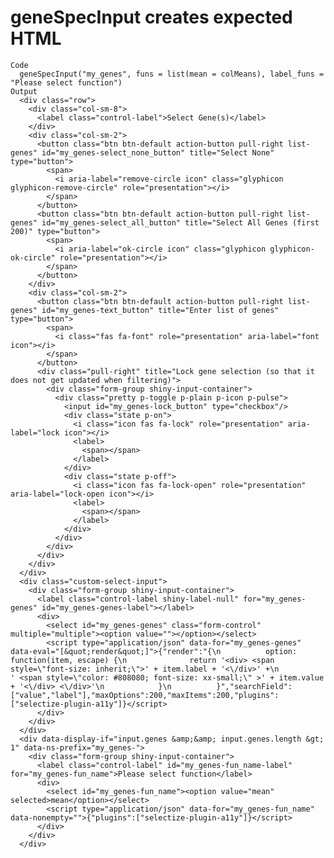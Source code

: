 # geneSpecInput creates expected HTML

    Code
      geneSpecInput("my_genes", funs = list(mean = colMeans), label_funs = "Please select function")
    Output
      <div class="row">
        <div class="col-sm-8">
          <label class="control-label">Select Gene(s)</label>
        </div>
        <div class="col-sm-2">
          <button class="btn btn-default action-button pull-right list-genes" id="my_genes-select_none_button" title="Select None" type="button">
            <span>
              <i aria-label="remove-circle icon" class="glyphicon glyphicon-remove-circle" role="presentation"></i>
            </span>
          </button>
          <button class="btn btn-default action-button pull-right list-genes" id="my_genes-select_all_button" title="Select All Genes (first 200)" type="button">
            <span>
              <i aria-label="ok-circle icon" class="glyphicon glyphicon-ok-circle" role="presentation"></i>
            </span>
          </button>
        </div>
        <div class="col-sm-2">
          <button class="btn btn-default action-button pull-right list-genes" id="my_genes-text_button" title="Enter list of genes" type="button">
            <span>
              <i class="fas fa-font" role="presentation" aria-label="font icon"></i>
            </span>
          </button>
          <div class="pull-right" title="Lock gene selection (so that it does not get updated when filtering)">
            <div class="form-group shiny-input-container">
              <div class="pretty p-toggle p-plain p-icon p-pulse">
                <input id="my_genes-lock_button" type="checkbox"/>
                <div class="state p-on">
                  <i class="icon fas fa-lock" role="presentation" aria-label="lock icon"></i>
                  <label>
                    <span></span>
                  </label>
                </div>
                <div class="state p-off">
                  <i class="icon fas fa-lock-open" role="presentation" aria-label="lock-open icon"></i>
                  <label>
                    <span></span>
                  </label>
                </div>
              </div>
            </div>
          </div>
        </div>
      </div>
      <div class="custom-select-input">
        <div class="form-group shiny-input-container">
          <label class="control-label shiny-label-null" for="my_genes-genes" id="my_genes-genes-label"></label>
          <div>
            <select id="my_genes-genes" class="form-control" multiple="multiple"><option value=""></option></select>
            <script type="application/json" data-for="my_genes-genes" data-eval="[&quot;render&quot;]">{"render":"{\n          option: function(item, escape) {\n              return '<div> <span style=\"font-size: inherit;\">' + item.label + '<\/div>' +\n                ' <span style=\"color: #808080; font-size: xx-small;\" >' + item.value + '<\/div> <\/div>'\n            }\n          }","searchField":["value","label"],"maxOptions":200,"maxItems":200,"plugins":["selectize-plugin-a11y"]}</script>
          </div>
        </div>
      </div>
      <div data-display-if="input.genes &amp;&amp; input.genes.length &gt; 1" data-ns-prefix="my_genes-">
        <div class="form-group shiny-input-container">
          <label class="control-label" id="my_genes-fun_name-label" for="my_genes-fun_name">Please select function</label>
          <div>
            <select id="my_genes-fun_name"><option value="mean" selected>mean</option></select>
            <script type="application/json" data-for="my_genes-fun_name" data-nonempty="">{"plugins":["selectize-plugin-a11y"]}</script>
          </div>
        </div>
      </div>

